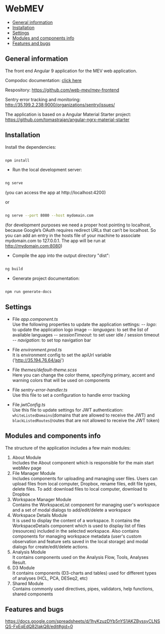 # WebMEV

- [General information](#GeneralInformation)
- [Installation](#Installation)
- [Settings](#Settings)
- [Modules and components info](#Modules)
- [Features and bugs ](#Features)

## <a name="GeneralInformation">**General information**</a>

The front end Angular 9 application for the MEV web application.

Compodoc documentation: [click here](https://web-mev.github.io/mev-frontend/documentation/overview.html)

Respository: https://github.com/web-mev/mev-frontend

Sentry error tracking and monitoring: http://35.199.2.238:9000/organizations/sentry/issues/

The application is based on a Angular Material Starter project:
https://github.com/tomastrajan/angular-ngrx-material-starter

## <a name="Installation">**Installation**</a>

Install the dependencies:

```sh

npm install

```

- Run the local development server:

```sh

ng serve

```

(you can access the app at http://localhost:4200)

or

```sh

ng serve --port 8080 --host mydomain.com

```

(for development purposes we need a proper host pointing to localhost, because Google’s OAuth requires redirect URLs that can’t be localhost. So you can add an entry in the hosts file of your machine to associate mydomain.com to 127.0.0.1. The app will be run at http://mydomain.com:8080)

- Compile the app into the output directory "dist":

```sh

ng build

```

- Generate project documentation:

```sh

npm run generate-docs

```

## <a name="Settings">**Settings**</a>

- File _app.component.ts_\
  Use the following properties to update the application settings:
  -- _logo_: to update the application logo image
  -- _languages_: to set the list of available languages
  -- _sessionTimeout_: to set user idle / session timeout
  -- _navigation_: to set top navigation bar

- File _environment.prod.ts_\
  It is environment config to set the apiUrl variable ('http://35.194.76.64/api')

- File _themes/default-theme.scss_\
  Here you can change the color theme, specifying primary, accent and warning colors that will be used on components

- File _sentry-error-handler.ts_\
  Use this file to set a configuration to handle error tracking

- File _jwtConfig.ts_\
  Use this file to update settings for JWT authentication: `whiteListedDomains`(domains that are allowed to receive the JWT) and `blackListedRoutes`(routes that are not allowed to receive the JWT token)

## <a name="Modules">**Modules and components info**</a>

The structure of the application includes a few main modules:

1.  About Module\
    Includes the About component which is responsible for the main start webMev page
2.  File Manager Module\
    Includes components for uploading and managing user files. Users can upload files from local computer, Dropbox, rename files, edit file types, delete files.
    To add: download files to local computer, download to Dropbox
3.  Workspace Manager Module\
    Contains the WorkspaceList component for managing user's workspace and a set of modal dialogs to add/edit/delete a workspace
4.  Workspace Details Module\
    It is used to display the content of a workspace. It contains the WorkspaceDetails component which is used to display list of files (resources) included in the selected workspace. Also contains components for managing workspace metadata (user's custom observation and feature sets saved in the local storage) and modal dialogs for create/edit/delete actions.
5.  Analysis Module\
    It contains components used on the Analysis Flow, Tools, Analyses Result.
6.  D3 Module\
    It contains components (D3-charts and tables) used for different types of analyses (HCL, PCA, DESeq2, etc)
7.  Shared Module\
    Contains commonly used directives, pipes, validators, help functions, shared components

## <a name="Features">**Features and bugs**</a>

https://docs.google.com/spreadsheets/d/1hyKzuzDYb5nYS1AKZByssyCLNSQS-FxEqEdQ82IakQ8/edit#gid=0
